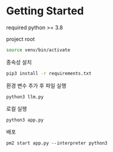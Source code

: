 # Getting Started

required
python >= 3.8

project root 
```bash
source venv/bin/activate
```

종속성 설치
```bash
pip3 install -r requirements.txt
```

환경 변수 추가 후 파일 실행
```
python3 llm.py
```

로컬 실행
```
python3 app.py
```

배포
```
pm2 start app.py --interpreter python3
```